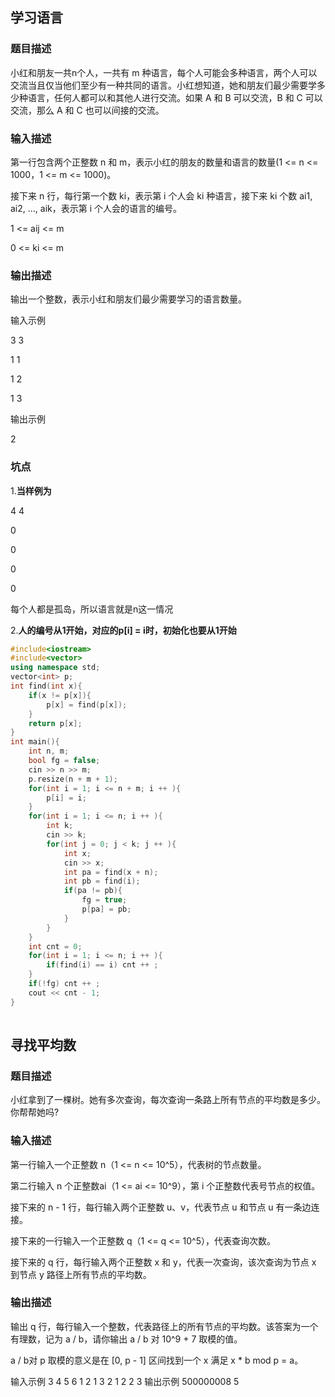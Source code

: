 ## 学习语言
### 题目描述
小红和朋友一共n个人，一共有 m 种语言，每个人可能会多种语言，两个人可以交流当且仅当他们至少有一种共同的语言。小红想知道，她和朋友们最少需要学多少种语言，任何人都可以和其他人进行交流。如果 A 和 B 可以交流，B 和 C 可以交流，那么 A 和 C 也可以间接的交流。
### 输入描述
第一行包含两个正整数 n 和 m，表示小红的朋友的数量和语言的数量(1 <= n <= 1000，1 <= m <= 1000)。

接下来 n 行，每行第一个数 ki，表示第 i 个人会 ki 种语言，接下来 ki 个数 ai1, ai2, ..., aik，表示第 i 个人会的语言的编号。 

1 <= aij <= m 

0 <= ki <= m

### 输出描述
输出一个整数，表示小红和朋友们最少需要学习的语言数量。

输入示例

3 3

1 1

1 2

1 3

输出示例

2

### 坑点
1.**当样例为**

4 4

0

0

0

0

每个人都是孤岛，所以语言就是n这一情况

2.**人的编号从1开始，对应的p[i] = i时，初始化也要从1开始**
```c++
#include<iostream>
#include<vector>
using namespace std;
vector<int> p;
int find(int x){
    if(x != p[x]){
        p[x] = find(p[x]);
    }
    return p[x];
}
int main(){
    int n, m;
    bool fg = false;
    cin >> n >> m;
    p.resize(n + m + 1);
    for(int i = 1; i <= n + m; i ++ ){
        p[i] = i;
    }
    for(int i = 1; i <= n; i ++ ){
        int k;
        cin >> k;
        for(int j = 0; j < k; j ++ ){
            int x;
            cin >> x;
            int pa = find(x + n);
            int pb = find(i);
            if(pa != pb){
                fg = true;
                p[pa] = pb;
            }
        }
    }
    int cnt = 0;
    for(int i = 1; i <= n; i ++ ){
        if(find(i) == i) cnt ++ ;
    }
    if(!fg) cnt ++ ;
    cout << cnt - 1;
}
    
```


## 寻找平均数
### 题目描述
小红拿到了一棵树。她有多次查询，每次查询一条路上所有节点的平均数是多少。你帮帮她吗?
### 输入描述
第一行输入一个正整数 n（1 <= n <= 10^5），代表树的节点数量。 

第二行输入 n 个正整数ai（1 <= ai <= 10^9），第 i 个正整数代表号节点的权值。 

接下来的 n - 1 行，每行输入两个正整数 u、v，代表节点 u 和节点 u 有一条边连接。 

接下来的一行输入一个正整数 q（1 <= q <= 10^5），代表查询次数。 

接下来的 q 行，每行输入两个正整数 x 和 y，代表一次查询，该次查询为节点 x 到节点 y 路径上所有节点的平均数。

### 输出描述
输出 q 行，每行输入一个整数，代表路径上的所有节点的平均数。该答案为一个有理数，记为 a / b，请你输出 a / b 对 10^9 + 7 取模的值。

a / b对 p 取模的意义是在 [0, p - 1] 区间找到一个 x 满足 x * b mod p = a。

输入示例
3 
4 5 6
1 2
1 3
2
1 2
2 3
输出示例
500000008
5
```c++

```
